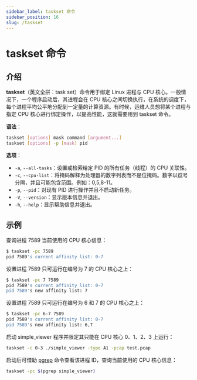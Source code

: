 ```yaml
---
sidebar_label: taskset 命令
sidebar_position: 16
slug: /taskset
---
```


# taskset 命令



## 介绍

**taskset**（英文全拼：task set）命令用于绑定 Linux 进程与 CPU 核心。一般情况下，一个程序启动后，其进程会在 CPU 核心之间切换执行，在系统的调度下，每个进程平均公平地分配到一定量的计算资源。有时候，运维人员想将某个进程与指定 CPU 核心进行绑定操作，以提高性能，这就需要用到 taskset 命令。

**语法**：

```bash
taskset [options] mask command [argument...]
taskset [options] -p [mask] pid
```

**选项**：

- `-a`, `--all-tasks`：设置或检索给定 PID 的所有任务（线程）的 CPU 关联性。
- `-c`, `--cpu-list`：将掩码解释为处理器的数字列表而不是位掩码。数字以逗号分隔，并且可能包含范围。例如：0,5,8-11。
- `-p`, `--pid`：对现有 PID 进行操作并且不启动新任务。
- `-V`, `--version`：显示版本信息并退出。
- `-h`, `--help`：显示帮助信息并退出。



## 示例

查询进程 7589 当前使用的 CPU 核心信息：

```bash
$ taskset -pc 7589
pid 7589's current affinity list: 0-7
```

设置进程 7589 只可运行在编号为 7 的 CPU 核心之上：

```bash
$ taskset -pc 7 7589 
pid 7589's current affinity list: 0-7
pid 7589's new affinity list: 7
```

设置进程 7589 只可运行在编号为 6 和 7 的 CPU 核心之上：

```bash
$ taskset -pc 6-7 7589 
pid 7589's current affinity list: 0-7
pid 7589's new affinity list: 6,7
```

启动 simple_viewer 程序并限定其只能在 CPU 核心 0、1、2、3 上运行：

```bash
taskset -c 0-3 ./simple_viewer -type A1 -pcap test.pcap
```

启动后可借助 [pgrep](/linux-command/pgrep) 命令查看该进程 ID，查询当前使用的 CPU 核心信息：

```bash
taskset -pc $(pgrep simple_viewer)
```

